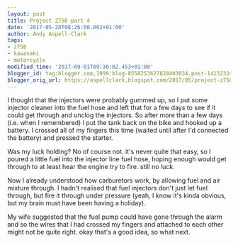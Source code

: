 ```yaml
---
layout: post
title: Project Z750 part 4
date: '2017-05-28T08:26:00.002+01:00'
author: Andy Aspell-Clark
tags:
- z750
- kawasaki
- motorcycle
modified_time: '2017-09-01T09:36:02.453+01:00'
blogger_id: tag:blogger.com,1999:blog-8558253627828403034.post-1413232414057975584
blogger_orig_url: https://aspellclark.blogspot.com/2017/05/project-z750-part-4.html
---
```


I thought that the injectors were probably gummed up, so I put some injector cleaner into the fuel hose and left that for a few days to see if it could get through and unclog the injectors.
So after more than a few days (i.e. when I remembered) I put the tank back on the bike and hooked up a battery. I crossed all of my fingers this time (waited until after I'd connected the battery) and pressed the starter.

Was my luck holding? No of course not. it's never quite that easy, so I poured a little fuel into the injector line fuel hose, hoping enough would get through to at least hear the engine try to fire. still no luck.

Now I already understood how carburetors work, by allowing fuel and air mixture through. I hadn't realised that fuel injectors don't just let fuel through, but fire it through under pressure (yeah, I know it's kinda obvious, but my brain must have been having a holiday).

My wife suggested that the fuel pump could have gone through the alarm and so the wires that I had crossed my fingers and attached to each other might not be quite right. okay that's a good idea, so what next.